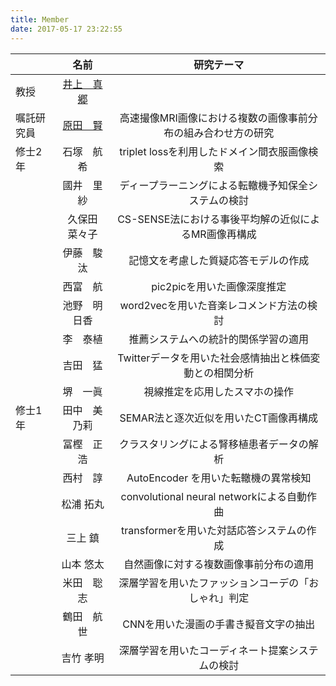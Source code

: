 ```yaml
---
title: Member
date: 2017-05-17 23:22:55
---
```


||名前|研究テーマ|
|:-|:-:|:-:|
|教授|[井上　真郷](./inoue)|  |
|嘱託研究員|[原田　賢](./ken_harada)|高速撮像MRI画像における複数の画像事前分布の組み合わせ方の研究|
|修士2年|石塚　航希|triplet lossを利用したドメイン間衣服画像検索|
|   |國井　里紗|ディープラーニングによる転轍機予知保全システムの検討|
|   |久保田　菜々子|CS-SENSE法における事後平均解の近似によるMR画像再構成|
|   |伊藤　駿汰|記憶文を考慮した質疑応答モデルの作成|
|   |西富　航|pic2picを用いた画像深度推定|
|   |池野　明日香|word2vecを用いた音楽レコメンド方法の検討|
|   |李　泰植|推薦システムへの統計的関係学習の適用|
|   |吉田　猛|Twitterデータを用いた社会感情抽出と株価変動との相関分析|
|   |堺　一眞|視線推定を応用したスマホの操作|
|修士1年|田中　美乃莉|SEMAR法と逐次近似を用いたCT画像再構成|
|      |冨樫　正浩|クラスタリングによる腎移植患者データの解析|
|      |西村　諄|AutoEncoder を用いた転轍機の異常検知|
|      |松浦 拓丸| convolutional neural networkによる自動作曲|
|      |三上 鎮|transformerを用いた対話応答システムの作成|
|      |山本 悠太|自然画像に対する複数画像事前分布の適用|
|      |米田　聡志|深層学習を用いたファッションコーデの「おしゃれ」判定|
|      |鶴田　航世|CNNを用いた漫画の手書き擬音文字の抽出|
|      |吉竹 孝明|深層学習を用いたコーディネート提案システムの検討|



